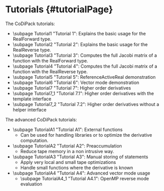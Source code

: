 Tutorials {#tutorialPage}
=======

The CoDiPack tutorials:
  - \subpage Tutorial1 "Tutorial 1": Explains the basic usage for the RealForward type.
  - \subpage Tutorial2 "Tutorial 2": Explains the basic usage for the RealReverse type.
  - \subpage Tutorial3 "Tutorial 3": Computes the full Jacobi matrix of a function with the RealForward type.
  - \subpage Tutorial4 "Tutorial 4": Computes the full Jacobi matrix of a function with the RealReverse type.
  - \subpage Tutorial5 "Tutorial 5": ReferenceActiveReal demonstration
  - \subpage Tutorial6 "Tutorial 6": Vector mode demonstration
  - \subpage Tutorial7 "Tutorial 7": Higher order derivatives
   - \subpage Tutorial7_1 "Tutorial 7.1": Higher order derivatives with the template interface
   - \subpage Tutorial7_2 "Tutorial 7.2": Higher order derivatives without a helper interface

The advanced CoDiPack tutorials:
  - \subpage TutorialA1 "Tutorial A1": External functions
    - Can be used for handling libraries or to optimize the derivative computation.
  - \subpage TutorialA2 "Tutorial A2": Preaccumulation
    - Reduce tape memory in a non intrusive way.
  - \subpage TutorialA3 "Tutorial A3": Manual storing of statements
    - Apply very local and small tape optimizations
    - Handle small functions where the derivative is known
  - \subpage TutorialA4 "Tutorial A4": Advanced vector mode usage
    - \subpage TutorialA4_1 "Tutorial A4.1": OpenMP reverse mode evaluation
